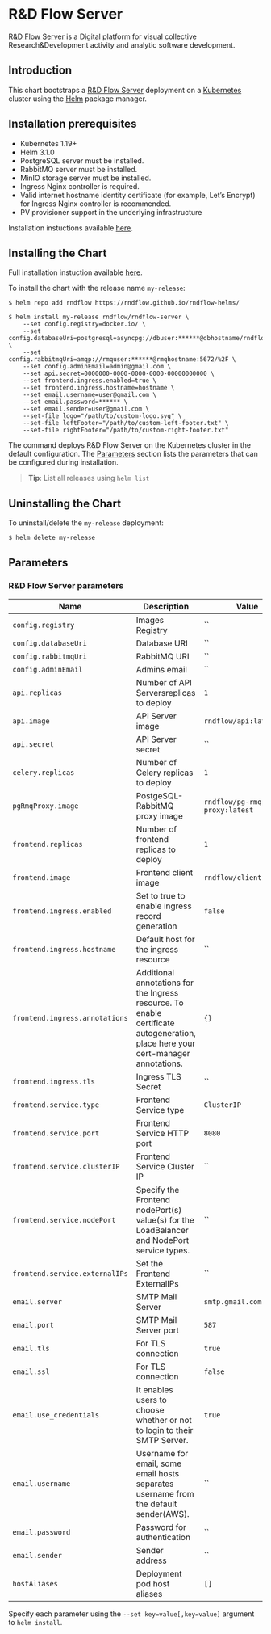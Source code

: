 # R&D Flow Server

[R&D Flow Server](https://www.server.rndflow.com/) is a Digital platform for visual collective Research&Development activity and analytic software development.

## Introduction

This chart bootstraps a  [R&D Flow Server](https://server.rndflow.com/) deployment on a [Kubernetes](http://kubernetes.io) cluster using the [Helm](https://helm.sh) package manager.

## Installation prerequisites

- Kubernetes 1.19+
- Helm 3.1.0
- PostgreSQL server must be installed.
- RabbitMQ server must be installed.
- MinIO storage server must be installed.
- Ingress Nginx controller is required.
- Valid internet hostname identity certificate (for example, Let’s Encrypt) for Ingress Nginx controller is recommended.
- PV provisioner support in the underlying infrastructure

Installation instuctions available [here](https://github.com/rndflow/rndflow-install/README.md).

## Installing the Chart

Full installation instuction available [here](https://github.com/rndflow/rndflow-install/blob/main/instances/server/README.md).

To install the chart with the release name `my-release`:

```console
$ helm repo add rndflow https://rndflow.github.io/rndflow-helms/

$ helm install my-release rndflow/rndflow-server \
    --set config.registry=docker.io/ \
    --set config.databaseUri=postgresql+asyncpg://dbuser:******@dbhostname/rndflow \
    --set config.rabbitmqUri=amqp://rmquser:******@rmqhostname:5672/%2F \
    --set config.adminEmail=admin@gmail.com \
    --set api.secret=0000000-0000-0000-0000-00000000000 \
    --set frontend.ingress.enabled=true \
    --set frontend.ingress.hostname=hostname \
    --set email.username=user@gmail.com \
    --set email.password=****** \
    --set email.sender=user@gmail.com \
    --set-file logo="/path/to/custom-logo.svg" \
    --set-file leftFooter="/path/to/custom-left-footer.txt" \
    --set-file rightFooter="/path/to/custom-right-footer.txt"
```

The command deploys R&D Flow Server on the Kubernetes cluster in the default configuration. The [Parameters](#parameters) section lists the parameters that can be configured during installation.

> **Tip**: List all releases using `helm list`

## Uninstalling the Chart

To uninstall/delete the `my-release` deployment:

```console
$ helm delete my-release
```

## Parameters

### R&D Flow Server parameters

| Name                                          | Description                                                                                                                                               | Value                       |
| --------------------------------------------- | --------------------------------------------------------------------------------------------------------------------------------------------------------- | --------------------------- |
|`config.registry`                              | Images Registry                                                                                                                                           |``                           |
|`config.databaseUri`                           | Database URI                                                                                                                                              |``                           |
|`config.rabbitmqUri`                           | RabbitMQ URI                                                                                                                                              |``                           |
|`config.adminEmail`                            | Admins email                                                                                                                                              |``                           |
|`api.replicas`                                 | Number of API Serversreplicas to deploy                                                                                                                   |`1`                          |
|`api.image`                                    | API Server image                                                                                                                                          |`rndflow/api:latest`         |
|`api.secret`                                   | API Server secret                                                                                                                                         |``                           |
|`celery.replicas`                              | Number of Celery replicas to deploy                                                                                                                       |`1`                          |
|`pgRmqProxy.image`                             | PostgeSQL-RabbitMQ proxy image                                                                                                                            |`rndflow/pg-rmq-proxy:latest`| 
|`frontend.replicas`                            | Number of frontend replicas to deploy                                                                                                                     |`1`                          |
|`frontend.image`                               | Frontend client image                                                                                                                                     |`rndflow/client:latest`      | 
|`frontend.ingress.enabled`                     | Set to true to enable ingress record generation                                                                                                           |`false`                      |
|`frontend.ingress.hostname`                    | Default host for the ingress resource                                                                                                                     |``                           |
|`frontend.ingress.annotations`                 | Additional annotations for the Ingress resource. To enable certificate autogeneration, place here your cert-manager annotations.                          |`{}`                         |
|`frontend.ingress.tls`                         | Ingress TLS Secret                                                                                                                                        |``                           |
|`frontend.service.type`                        | Frontend Service type                                                                                                                                     |`ClusterIP`                  |
|`frontend.service.port`                        | Frontend Service HTTP port                                                                                                                                |`8080`                       |
|`frontend.service.clusterIP`                   | Frontend Service Cluster IP                                                                                                                               |``                           |
|`frontend.service.nodePort`                    | Specify the Frontend nodePort(s) value(s) for the LoadBalancer and NodePort service types.                                                                |``                           |
|`frontend.service.externalIPs`                 | Set the Frontend ExternalIPs                                                                                                                              |``                           |
|`email.server`                                 | SMTP Mail Server                                                                                                                                          |`smtp.gmail.com`             |
|`email.port`                                   | SMTP Mail Server port                                                                                                                                     |`587`                        |
|`email.tls`                                    | For TLS connection                                                                                                                                        |`true`                       |
|`email.ssl`                                    | For TLS connection                                                                                                                                        |`false`                      |
|`email.use_credentials`                        | It enables users to choose whether or not to login to their SMTP Server.                                                                                  |`true`                       |
|`email.username`                               | Username for email, some email hosts separates username from the default sender(AWS).                                                                     |``                           |
|`email.password`                               | Password for authentication                                                                                                                               |``                           |
|`email.sender`                                 | Sender address                                                                                                                                            |``                           |
|`hostAliases`                                  | Deployment pod host aliases                                                                                                                               |`[]`                         |

Specify each parameter using the `--set key=value[,key=value]` argument to `helm install`.
